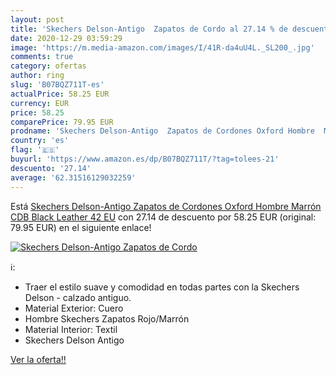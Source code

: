 ```yaml
---
layout: post
title: 'Skechers Delson-Antigo  Zapatos de Cordo al 27.14 % de descuento'
date: 2020-12-29 03:59:29
image: 'https://m.media-amazon.com/images/I/41R-da4uU4L._SL200_.jpg'
comments: true
category: ofertas
author: ring
slug: 'B07BQZ711T-es'
actualPrice: 58.25 EUR
currency: EUR
price: 58.25
comparePrice: 79.95 EUR
prodname: 'Skechers Delson-Antigo  Zapatos de Cordones Oxford Hombre  Marrón  CDB Black Leather   42 EU'
country: 'es'
flag: '🇪🇸'
buyurl: 'https://www.amazon.es/dp/B07BQZ711T/?tag=tolees-21'
descuento: '27.14'
average: '62.31516129032259'
---
```


Está [Skechers Delson-Antigo  Zapatos de Cordones Oxford Hombre  Marrón  CDB Black Leather   42 EU](https://www.amazon.es/dp/B07BQZ711T/?tag=tolees-21) con 27.14 de descuento por 58.25 EUR (original: 79.95 EUR) en el siguiente enlace!

[![Skechers Delson-Antigo  Zapatos de Cordo](https://m.media-amazon.com/images/I/41R-da4uU4L._SL200_.jpg)](https://www.amazon.es/dp/B07BQZ711T/?tag=tolees-21)

ℹ️:

- Traer el estilo suave y comodidad en todas partes con la Skechers Delson - calzado antiguo.
- Material Exterior: Cuero
- Hombre Skechers Zapatos Rojo/Marrón
- Material Interior: Textil
- Skechers Delson Antigo

[Ver la oferta!!](https://www.amazon.es/dp/B07BQZ711T/?tag=tolees-21)
